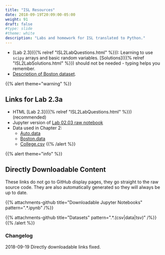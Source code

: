 ```yaml
---
title: "ISL Resources"
date: 2018-09-19T20:09:00-05:00
weight: 91
draft: false
#type: slide
#theme: white
description: "Labs and homework for ISL translated to Python."
---
```


* [Lab 2.3]({{% relref "ISL2LabQuestions.html" %}}): Learning to
  use `scipy` arrays and basic random variables. [Solutions]({{% relref
  "ISL2LabSolutions.html" %}}) should not be needed - typing helps you remember.
* [Description of Boston
dataset](http://www.cs.toronto.edu/~delve/data/boston/bostonDetail.html). 

{{% alert theme="warning" %}}
## Links for Lab 2.3a

* HTML [Lab 2.3]({{% relref "ISL2LabQuestions.html" %}}) (recommended)
* Jupyter version of [Lab 02.03 raw notebook](https://github.com/maueroats/teaching/blob/master/docs/machine-learning/isl-resources/_index.files/lab-02-03.ipynb)
* Data used in Chapter 2: 
    * [Auto.data](https://github.com/maueroats/teaching/blob/master/docs/machine-learning/isl-resources/_index.files/Auto.data)
    * [Boston.data](https://github.com/maueroats/teaching/blob/master/docs/machine-learning/isl-resources/_index.files/Boston.data)
    * [College.csv](https://github.com/maueroats/teaching/blob/master/docs/machine-learning/isl-resources/_index.files/College.csv)
{{% /alert %}}

{{% alert theme="info" %}}
## Directly Downloadable Content
These links do not go to GitHub display pages, they go straight to the
raw source code. They are also automatically generated so they will
always be up to date.


{{% attachments-github title="Downloadable Jupyter Notebooks" pattern=".*\.ipynb" /%}}


{{% attachments-github title="Datasets" pattern=".*\.(csv|data|tsv)" /%}}
{{% /alert %}}

### Changelog
2018-09-19 Directly downloadable links fixed.

